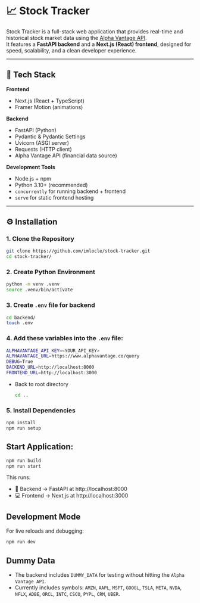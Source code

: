 # 📈 Stock Tracker

Stock Tracker is a full-stack web application that provides real-time and historical stock market data using the [Alpha Vantage API](https://www.alphavantage.co/).  
It features a **FastAPI backend** and a **Next.js (React) frontend**, designed for speed, scalability, and a clean developer experience.

---

## 🚀 Tech Stack

**Frontend**

- Next.js (React + TypeScript)
- Framer Motion (animations)

**Backend**

- FastAPI (Python)
- Pydantic & Pydantic Settings
- Uvicorn (ASGI server)
- Requests (HTTP client)
- Alpha Vantage API (financial data source)

**Development Tools**

- Node.js + npm
- Python 3.10+ (recommended)
- `concurrently` for running backend + frontend
- `serve` for static frontend hosting

---

## ⚙️ Installation

### 1. Clone the Repository

```bash
git clone https://github.com/imlocle/stock-tracker.git
cd stock-tracker/
```

### 2. Create Python Environment

```bash
python -m venv .venv
source .venv/bin/activate
```

### 3. Create `.env` file for backend

```bash
cd backend/
touch .env
```

### 4. Add these variables into the `.env` file:

```bash
ALPHAVANTAGE_API_KEY=<YOUR_API_KEY>
ALPHAVANTAGE_URL=https://www.alphavantage.co/query
DEBUG=True
BACKEND_URL=http://localhost:8000
FRONTEND_URL=http://localhost:3000
```

- Back to root directory

  ```bash
  cd ..
  ```

### 5. Install Dependencies

```bash
npm install
npm run setup
```

## Start Application:

```bash
npm run build
npm run start
```

This runs:

- 🧠 Backend → FastAPI at http://localhost:8000
- 💻 Frontend → Next.js at http://localhost:3000

## Development Mode

For live reloads and debugging:

```bash
npm run dev
```

## Dummy Data

- The backend includes `DUMMY_DATA` for testing without hitting the `Alpha Vantage API`.
- Currently includes symbols: `AMZN`, `AAPL`, `MSFT`, `GOOGL`, `TSLA`, `META`, `NVDA`, `NFLX`, `ADBE`, `ORCL`, `INTC`, `CSCO`, `PYPL`, `CRM`, `UBER`.

